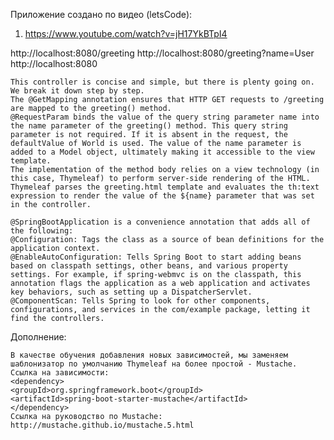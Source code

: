 Приложение создано по видео (letsCode):

1) https://www.youtube.com/watch?v=jH17YkBTpI4

http://localhost:8080/greeting
http://localhost:8080/greeting?name=User
http://localhost:8080

    This controller is concise and simple, but there is plenty going on. We break it down step by step.
    The @GetMapping annotation ensures that HTTP GET requests to /greeting are mapped to the greeting() method.
    @RequestParam binds the value of the query string parameter name into the name parameter of the greeting() method. This query string parameter is not required. If it is absent in the request, the defaultValue of World is used. The value of the name parameter is added to a Model object, ultimately making it accessible to the view template.
    The implementation of the method body relies on a view technology (in this case, Thymeleaf) to perform server-side rendering of the HTML. Thymeleaf parses the greeting.html template and evaluates the th:text expression to render the value of the ${name} parameter that was set in the controller.

    @SpringBootApplication is a convenience annotation that adds all of the following:
    @Configuration: Tags the class as a source of bean definitions for the application context.
    @EnableAutoConfiguration: Tells Spring Boot to start adding beans based on classpath settings, other beans, and various property settings. For example, if spring-webmvc is on the classpath, this annotation flags the application as a web application and activates key behaviors, such as setting up a DispatcherServlet.
    @ComponentScan: Tells Spring to look for other components, configurations, and services in the com/example package, letting it find the controllers.


Дополнение:

    В качестве обучения добавления новых зависимостей, мы заменяем шаблонизатор по умолчанию Thymeleaf на более простой - Mustache. Ссылка на зависимости:
    <dependency>
    <groupId>org.springframework.boot</groupId>
    <artifactId>spring-boot-starter-mustache</artifactId>
    </dependency>
    Ссылка на руководство по Mustache:
    http://mustache.github.io/mustache.5.html
